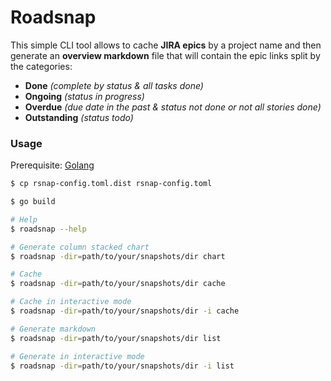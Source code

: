Roadsnap
========

This simple CLI tool allows to cache **JIRA epics** by a project name and then generate an **overview markdown** file that will contain the epic links split by the categories:

- **Done** *(complete by status & all tasks done)*
- **Ongoing** *(status in progress)*
- **Overdue** *(due date in the past & status not done or not all stories done)*
- **Outstanding** *(status todo)*

### Usage

Prerequisite: [Golang](https://go.dev/dl/)

```sh
$ cp rsnap-config.toml.dist rsnap-config.toml

$ go build

# Help
$ roadsnap --help

# Generate column stacked chart
$ roadsnap -dir=path/to/your/snapshots/dir chart

# Cache
$ roadsnap -dir=path/to/your/snapshots/dir cache

# Cache in interactive mode
$ roadsnap -dir=path/to/your/snapshots/dir -i cache

# Generate markdown
$ roadsnap -dir=path/to/your/snapshots/dir list

# Generate in interactive mode
$ roadsnap -dir=path/to/your/snapshots/dir -i list
```
